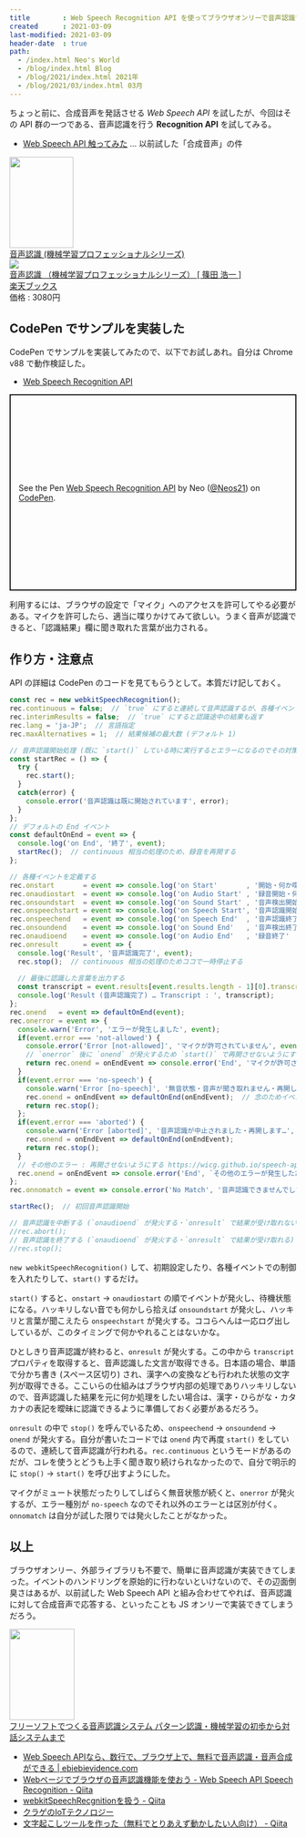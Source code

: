 ```yaml
---
title        : Web Speech Recognition API を使ってブラウザオンリーで音声認識する
created      : 2021-03-09
last-modified: 2021-03-09
header-date  : true
path:
  - /index.html Neo's World
  - /blog/index.html Blog
  - /blog/2021/index.html 2021年
  - /blog/2021/03/index.html 03月
---
```


ちょっと前に、合成音声を発話させる _Web Speech API_ を試したが、今回はその API 群の一つである、音声認識を行う __Recognition API__ を試してみる。

- [Web Speech API 触ってみた](/blog/2021/02/01-01.html) … 以前試した「合成音声」の件

<div class="ad-amazon">
  <div class="ad-amazon-image">
    <a href="https://www.amazon.co.jp/dp/B07G2MZKRQ?tag=neos21-22&amp;linkCode=osi&amp;th=1&amp;psc=1">
      <img src="https://m.media-amazon.com/images/I/41x5iCCz2+L._SL160_.jpg" width="112" height="160">
    </a>
  </div>
  <div class="ad-amazon-info">
    <div class="ad-amazon-title">
      <a href="https://www.amazon.co.jp/dp/B07G2MZKRQ?tag=neos21-22&amp;linkCode=osi&amp;th=1&amp;psc=1">音声認識 (機械学習プロフェッショナルシリーズ)</a>
    </div>
  </div>
</div>

<div class="ad-rakuten">
  <div class="ad-rakuten-image">
    <a href="https://hb.afl.rakuten.co.jp/hgc/g00q0722.waxyc9ff.g00q0722.waxyd017/?pc=https%3A%2F%2Fitem.rakuten.co.jp%2Fbook%2F15208510%2F&amp;m=http%3A%2F%2Fm.rakuten.co.jp%2Fbook%2Fi%2F18852420%2F">
      <img src="https://thumbnail.image.rakuten.co.jp/@0_mall/book/cabinet/9274/9784061529274.jpg?_ex=128x128">
    </a>
  </div>
  <div class="ad-rakuten-info">
    <div class="ad-rakuten-title">
      <a href="https://hb.afl.rakuten.co.jp/hgc/g00q0722.waxyc9ff.g00q0722.waxyd017/?pc=https%3A%2F%2Fitem.rakuten.co.jp%2Fbook%2F15208510%2F&amp;m=http%3A%2F%2Fm.rakuten.co.jp%2Fbook%2Fi%2F18852420%2F">音声認識 （機械学習プロフェッショナルシリーズ） [ 篠田 浩一 ]</a>
    </div>
    <div class="ad-rakuten-shop">
      <a href="https://hb.afl.rakuten.co.jp/hgc/g00q0722.waxyc9ff.g00q0722.waxyd017/?pc=https%3A%2F%2Fwww.rakuten.co.jp%2Fbook%2F&amp;m=http%3A%2F%2Fm.rakuten.co.jp%2Fbook%2F">楽天ブックス</a>
    </div>
    <div class="ad-rakuten-price">価格 : 3080円</div>
  </div>
</div>

## CodePen でサンプルを実装した

CodePen でサンプルを実装してみたので、以下でお試しあれ。自分は Chrome v88 で動作検証した。

- [Web Speech Recognition API](https://codepen.io/Neos21/pen/jOVGMya)

<p class="codepen" data-height="345" data-theme-id="light" data-default-tab="result" data-user="Neos21" data-slug-hash="jOVGMya" style="height: 345px; box-sizing: border-box; display: flex; align-items: center; justify-content: center; border: 2px solid; margin: 1em 0; padding: 1em;" data-pen-title="Web Speech Recognition API">
  <span>See the Pen <a href="https://codepen.io/Neos21/pen/jOVGMya">
  Web Speech Recognition API</a> by Neo (<a href="https://codepen.io/Neos21">@Neos21</a>)
  on <a href="https://codepen.io">CodePen</a>.</span>
</p>
<script async src="https://cpwebassets.codepen.io/assets/embed/ei.js"></script>

利用するには、ブラウザの設定で「マイク」へのアクセスを許可してやる必要がある。マイクを許可したら、適当に喋りかけてみて欲しい。うまく音声が認識できると、「認識結果」欄に聞き取れた言葉が出力される。

## 作り方・注意点

API の詳細は CodePen のコードを見てもらうとして。本質だけ記しておく。

```javascript
const rec = new webkitSpeechRecognition();
rec.continuous = false;  // `true` にすると連続して音声認識するが、各種イベントが発火しなくなる
rec.interimResults = false;  // `true` にすると認識途中の結果も返す
rec.lang = 'ja-JP';  // 言語指定
rec.maxAlternatives = 1;  // 結果候補の最大数 (デフォルト 1)

// 音声認識開始処理 (既に `start()` している時に実行するとエラーになるのでその対策として)
const startRec = () => {
  try {
    rec.start();
  }
  catch(error) {
    console.error('音声認識は既に開始されています', error);
  }
};
// デフォルトの End イベント
const defaultOnEnd = event => {
  console.log('on End', '終了', event);
  startRec();  // continuous 相当の処理のため、録音を再開する
};

// 各種イベントを定義する
rec.onstart       = event => console.log('on Start'       , '開始・何か喋ってください'        , event);
rec.onaudiostart  = event => console.log('on Audio Start' , '録音開始・何か喋ってください'    , event);
rec.onsoundstart  = event => console.log('on Sound Start' , '音声検出開始・何か喋ってください', event);
rec.onspeechstart = event => console.log('on Speech Start', '音声認識開始 … 聞き取っています', event);
rec.onspeechend   = event => console.log('on Speech End'  , '音声認識終了'                    , event);
rec.onsoundend    = event => console.log('on Sound End'   , '音声検出終了'                    , event);
rec.onaudioend    = event => console.log('on Audio End'   , '録音終了'                        , event);
rec.onresult      = event => {
  console.log('Result', '音声認識完了', event);
  rec.stop();  // continuous 相当の処理のためココで一時停止する
  
  // 最後に認識した言葉を出力する
  const transcript = event.results[event.results.length - 1][0].transcript;
  console.log('Result (音声認識完了) … Transcript : ', transcript);
};
rec.onend   = event => defaultOnEnd(event);
rec.onerror = event => {
  console.warn('Error', 'エラーが発生しました', event);
  if(event.error === 'not-allowed') {
    console.error('Error [not-allowed]', 'マイクが許可されていません', event);
    // `onerror` 後に `onend` が発火するため `start()` で再開させないようにする
    return rec.onend = onEndEvent => console.error('End', 'マイクが許可されていません', onEndEvent);
  }
  if(event.error === 'no-speech') {
    console.warn('Error [no-speech]', '無音状態・音声が聞き取れません・再開します…', event);
    rec.onend = onEndEvent => defaultOnEnd(onEndEvent);  // 念のためイベントを初期化する
    return rec.stop();
  };
  if(event.error === 'aborted') {
    console.warn('Error [aborted]', '音声認識が中止されました・再開します…', event);
    rec.onend = onEndEvent => defaultOnEnd(onEndEvent);
    return rec.stop();
  }
  // その他のエラー : 再開させないようにする https://wicg.github.io/speech-api/#speechreco-error
  rec.onend = onEndEvent => console.error('End', `その他のエラーが発生したため終了しました [${event.error}]`, onEndEvent);
};
rec.onnomatch = event => console.error('No Match', '音声認識できませんでした', event);

startRec();  // 初回音声認識開始

// 音声認識を中断する (`onaudioend` が発火する・`onresult` で結果が受け取れない)
//rec.abort();
// 音声認識を終了する (`onaudioend` が発火する・`onresult` で結果が受け取れる)
//rec.stop();
```

`new webkitSpeechRecognition()` して、初期設定したり、各種イベントでの制御を入れたりして、`start()` するだけ。

`start()` すると、`onstart` → `onaudiostart` の順でイベントが発火し、待機状態になる。ハッキリしない音でも何かしら拾えば `onsoundstart` が発火し、ハッキリと言葉が聞こえたら `onspeechstart` が発火する。ココらへんは一応ログ出ししているが、このタイミングで何かやれることはないかな。

ひとしきり音声認識が終わると、`onresult` が発火する。この中から `transcript` プロパティを取得すると、音声認識した文言が取得できる。日本語の場合、単語で分かち書き (スペース区切り) され、漢字への変換なども行われた状態の文字列が取得できる。ここいらの仕組みはブラウザ内部の処理でありハッキリしないので、音声認識した結果を元に何か処理をしたい場合は、漢字・ひらがな・カタカナの表記を曖昧に認識できるように準備しておく必要があるだろう。

`onresult` の中で `stop()` を呼んでいるため、`onspeechend` → `onsoundend` → `onend` が発火する。自分が書いたコードでは `onend` 内で再度 `start()` をしているので、連続して音声認識が行われる。`rec.continuous` というモードがあるのだが、コレを使うとどうも上手く聞き取り続けられなかったので、自分で明示的に `stop()` → `start()` を呼び出すようにした。

マイクがミュート状態だったりしてしばらく無音状態が続くと、`onerror` が発火するが、エラー種別が `no-speech` なのでそれ以外のエラーとは区別が付く。`onnomatch` は自分が試した限りでは発火したことがなかった。

## 以上

ブラウザオンリー、外部ライブラリも不要で、簡単に音声認識が実装できてしまった。イベントのハンドリングを原始的に行わないといけないので、その辺面倒臭さはあるが、以前試した Web Speech API と組み合わせてやれば、音声認識に対して合成音声で応答する、といったことも JS オンリーで実装できてしまうだろう。

<div class="ad-amazon">
  <div class="ad-amazon-image">
    <a href="https://www.amazon.co.jp/dp/4627847122?tag=neos21-22&amp;linkCode=osi&amp;th=1&amp;psc=1">
      <img src="https://m.media-amazon.com/images/I/31pISyyH1nL._SL160_.jpg" width="114" height="160">
    </a>
  </div>
  <div class="ad-amazon-info">
    <div class="ad-amazon-title">
      <a href="https://www.amazon.co.jp/dp/4627847122?tag=neos21-22&amp;linkCode=osi&amp;th=1&amp;psc=1">フリーソフトでつくる音声認識システム パターン認識・機械学習の初歩から対話システムまで</a>
    </div>
  </div>
</div>

- [Web Speech APIなら、数行で、ブラウザ上で、無料で音声認識・音声合成ができる | ebiebievidence.com](https://www.ebiebievidence.com/posts/web-speech-api/)
- [Webページでブラウザの音声認識機能を使おう - Web Speech API Speech Recognition - Qiita](https://qiita.com/hmmrjn/items/4b77a86030ed0071f548)
- [webkitSpeechRecgnitionを扱う - Qiita](https://qiita.com/progfay/items/e1865ae41006c6a6b17b)
- [クラゲのIoTテクノロジー](https://jellyware.jp/kurage/iot/webspeechapi.html)
- [文字起こしツールを作った（無料でとりあえず動かしたい人向け） - Qiita](https://qiita.com/y_ando87/items/b777cc0078960d026fea)
